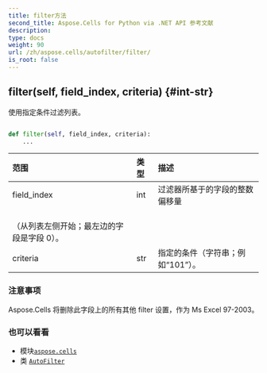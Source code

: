 ```yaml
---
title: filter方法
second_title: Aspose.Cells for Python via .NET API 参考文献
description:
type: docs
weight: 90
url: /zh/aspose.cells/autofilter/filter/
is_root: false
---
```

##  filter(self, field_index, criteria) {#int-str}
使用指定条件过滤列表。



```python

def filter(self, field_index, criteria):
    ...
```


|范围|类型|描述|
| :- | :- | :- |
| field_index | int |过滤器所基于的字段的整数偏移量<br/>（从列表左侧开始；最左边的字段是字段 0）。|
| criteria | str |指定的条件（字符串；例如“101”）。|
### 注意事项

Aspose.Cells 将删除此字段上的所有其他 filter 设置，作为 Ms Excel 97-2003。


### 也可以看看

* 模块[`aspose.cells`](../../)
* 类 [`AutoFilter`](/cells/python-net/zh/aspose.cells/autofilter)
